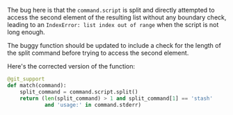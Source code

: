 The bug here is that the `command.script` is split and directly attempted to access the second element of the resulting list without any boundary check, leading to an `IndexError: list index out of range` when the script is not long enough.

The buggy function should be updated to include a check for the length of the split command before trying to access the second element.

Here's the corrected version of the function:

```python
@git_support
def match(command):
    split_command = command.script.split()
    return (len(split_command) > 1 and split_command[1] == 'stash'
            and 'usage:' in command.stderr)
```